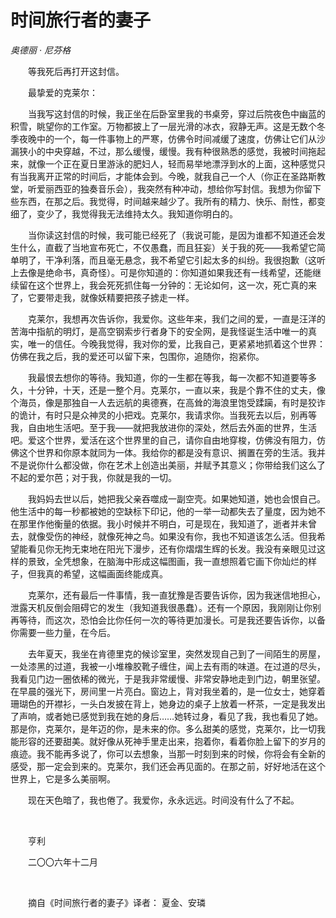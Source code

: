 # 时间旅行者的妻子

*奥德丽 · 尼芬格*

　　等我死后再打开这封信。

　　最挚爱的克莱尔：

　　当我写这封信的时候，我正坐在后卧室里我的书桌旁，穿过后院夜色中幽蓝的积雪，眺望你的工作室。万物都披上了一层光滑的冰衣，寂静无声。这是无数个冬季夜晚中的一个，每一件事物上的严寒，仿佛令时间减缓了速度，仿佛让它们从沙漏狭小的中央穿越，不过，那么缓慢，缓慢。我有种很熟悉的感觉，我被时间拖起来，就像一个正在夏日里游泳的肥妇人，轻而易举地漂浮到水的上面，这种感觉只有当我离开正常的时间后，才能体会到。今晚，就我自己一个人（你正在圣路斯教堂，听爱丽西亚的独奏音乐会），我突然有种冲动，想给你写封信。我想为你留下些东西，在那之后。我觉得，时间越来越少了。我所有的精力、快乐、耐性，都变细了，变少了，我觉得我无法维持太久。我知道你明白的。

　　当你读这封信的时候，我可能已经死了（我说可能，是因为谁都不知道还会发生什么，直截了当地宣布死亡，不仅愚蠢，而且狂妄）关于我的死——我希望它简单明了，干净利落，而且毫无悬念，我不希望它引起太多的纠纷。我很抱歉（这听上去像是绝命书，真奇怪）。可是你知道的：你知道如果我还有一线希望，还能继续留在这个世界上，我会死死抓住每一分钟的：无论如何，这一次，死亡真的来了，它要带走我，就像妖精要把孩子掳走一样。

　　克莱尔，我想再次告诉你，我爱你。这些年来，我们之间的爱，一直是汪洋的苦海中指航的明灯，是高空钢索步行者身下的安全网，是我怪诞生活中唯一的真实，唯一的信任。今晚我觉得，我对你的爱，比我自己，更紧紧地抓着这个世界：仿佛在我之后，我的爱还可以留下来，包围你，追随你，抱紧你。

　　我最恨去想你的等待。我知道，你的一生都在等我，每一次都不知道要等多久，十分钟，十天，还是一整个月。克莱尔，一直以来，我是个靠不住的丈夫，像个海员，像是那独自一人去远航的奥德赛，在高耸的海浪里饱受蹂躏，有时是狡诈的诡计，有时只是众神灵的小把戏。克莱尔，我请求你。当我死去以后，别再等我，自由地生活吧。至于我——就把我放进你的深处，然后去外面的世界，生活吧。爱这个世界，爱活在这个世界里的自己，请你自由地穿梭，仿佛没有阻力，仿佛这个世界和你原本就同为一体。我给你的都是没有意识、搁置在旁的生活。我并不是说你什么都没做，你在艺术上创造出美丽，并赋予其意义；你带给我们这么了不起的爱尔芭；对于我，你就是我的一切。

　　我妈妈去世以后，她把我父亲吞噬成一副空壳。如果她知道，她也会恨自己。他生活中的每一秒都被她的空缺标下印记，他的一举一动都失去了量度，因为她不在那里作他衡量的依据。我小时候并不明白，可是现在，我知道了，逝者并未曾去，就像受伤的神经，就像死神之鸟。如果没有你，我也不知道该怎么活。但我希望能看见你无拘无束地在阳光下漫步，还有你熠熠生辉的长发。我没有亲眼见过这样的景致，全凭想象，在脑海中形成这幅图画，我一直想照着它画下你灿烂的样子，但我真的希望，这幅画面终能成真。

　　克莱尔，还有最后一件事情，我一直犹豫是否要告诉你，因为我迷信地担心，泄露天机反倒会阻碍它的发生（我知道我很愚蠢）。还有一个原因，我刚刚让你别再等待，而这次，恐怕会比你任何一次的等待更加漫长。可是我还要告诉你，以备你需要一些力量，在今后。

　　去年夏天，我坐在肯德里克的候诊室里，突然发现自己到了一间陌生的房屋，一处漆黑的过道，我被一小堆橡胶靴子缠住，闻上去有雨的味道。在过道的尽头，我看见门边一圈依稀的微光，于是我非常缓慢、非常安静地走到门边，朝里张望。在早晨的强光下，房间里一片亮白。窗边上，背对我坐着的，是一位女士，她穿着珊瑚色的开襟衫，一头白发披在背上，她身边的桌子上放着一杯茶，一定是我发出了声响，或者她已感觉到我在她的身后……她转过身，看见了我，我也看见了她。那是你，克莱尔，是年迈的你，是未来的你。多么甜美的感觉，克莱尔，比一切我能形容的还要甜美。就好像从死神手里走出来，抱着你，看着你脸上留下的岁月的痕迹。我不能再多说了，你可以去想象，当那一时刻到来的时候，你将会有全新的感受，那一定会到来的。克莱尔，我们还会再见面的。在那之前，好好地活在这个世界上，它是多么美丽啊。

　　现在天色暗了，我也倦了。我爱你，永永远远。时间没有什么了不起。

<br>

　　亨利

　　二〇〇六年十二月

<br>

　　摘自《时间旅行者的妻子》译者： 夏金、安璘